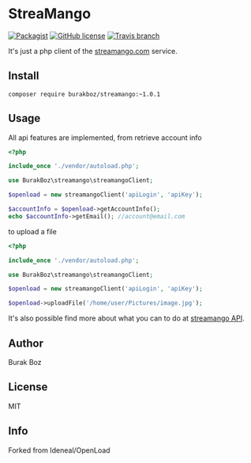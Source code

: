 # StreaMango

[![Packagist](https://img.shields.io/packagist/v/burakboz/streamango.svg?style=flat-square)](https://packagist.org/packages/BurakBoz/streamango)
[![GitHub license](https://img.shields.io/badge/license-MIT-blue.svg?style=flat-square)](https://raw.githubusercontent.com/BurakBoz/streamango/master/LICENSE)
[![Travis branch](https://travis-ci.org/BurakBoz/streamango.svg?branch=master)](https://travis-ci.org/BurakBoz/streamango)

It's just a php client of the [streamango.com](https://streamango.com/) service.

## Install

```
composer require burakboz/streamango:~1.0.1
```

## Usage

All api features are implemented, from retrieve account info

```php
<?php

include_once './vendor/autoload.php';

use BurakBoz\streamango\streamangoClient;

$openload = new streamangoClient('apiLogin', 'apiKey');

$accountInfo = $openload->getAccountInfo();
echo $accountInfo->getEmail(); //account@email.com
```

to upload a file

```php
<?php

include_once './vendor/autoload.php';

use BurakBoz\streamango\streamangoClient;

$openload = new streamangoClient('apiLogin', 'apiKey');

$openload->uploadFile('/home/user/Pictures/image.jpg');
```

It's also possible find more about what you can to do at [streamango API](https://streamango.com/api).

## Author

Burak Boz

## License

MIT

## Info
Forked from Ideneal/OpenLoad 